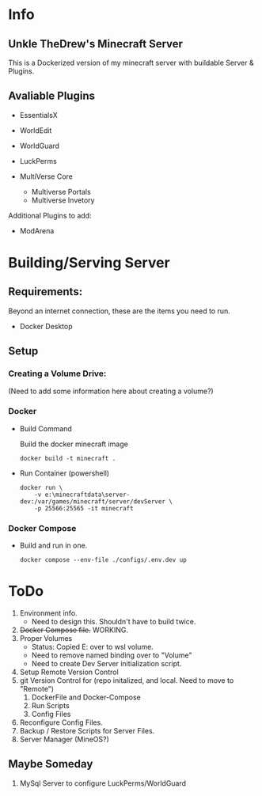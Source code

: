 # Info
## Unkle TheDrew's Minecraft Server

This is a Dockerized version of my minecraft server with buildable Server & Plugins. 

## Avaliable Plugins
- EssentialsX
- WorldEdit
- WorldGuard
- LuckPerms

- MultiVerse Core
    - Multiverse Portals
    - Multiverse Invetory

Additional Plugins to add:
- ModArena
# Building/Serving Server
## Requirements:
Beyond an internet connection, these are the items you need to run. 
- Docker Desktop

## Setup
### Creating a Volume Drive:
(Need to add some information here about creating a volume?)
 
### Docker
- Build Command 
    
    Build the docker minecraft image 

    ```
    docker build -t minecraft .
    ```
- Run Container (powershell)

    ```
    docker run \
        -v e:\minecraftdata\server-dev:/var/games/minecraft/server/devServer \
        -p 25566:25565 -it minecraft
    ```
### Docker Compose
- Build and run in one.

    ```
    docker compose --env-file ./configs/.env.dev up 
    ```

# ToDo
1. Environment info.
    - Need to design this.  Shouldn't have to build twice. 
2. ~~Docker Compose file.~~ WORKING. 
3. Proper Volumes
    - Status: Copied E: over to wsl volume. 
    - Need to remove named binding over to "Volume" 
    - Need to create Dev Server initialization script.
4. Setup Remote Version Control
4. git Version Control for (repo initalized, and local.  Need to move to "Remote")
    1. DockerFile and Docker-Compose
    2. Run Scripts
    3. Config Files
5. Reconfigure Config Files.
6. Backup / Restore Scripts for Server Files.
7. Server Manager (MineOS?)

## Maybe Someday
1. MySql Server to configure LuckPerms/WorldGuard

    
